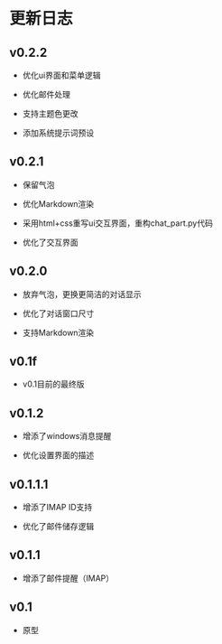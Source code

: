 # 更新日志

## v0.2.2

- 优化ui界面和菜单逻辑

- 优化邮件处理

- 支持主题色更改

- 添加系统提示词预设

## v0.2.1

- 保留气泡

- 优化Markdown渲染

- 采用html+css重写ui交互界面，重构chat_part.py代码

- 优化了交互界面

## v0.2.0

- 放弃气泡，更换更简洁的对话显示

- 优化了对话窗口尺寸

- 支持Markdown渲染

## v0.1f

- v0.1目前的最终版

## v0.1.2

- 增添了windows消息提醒

- 优化设置界面的描述

## v0.1.1.1

- 增添了IMAP ID支持

- 优化了邮件储存逻辑

## v0.1.1

- 增添了邮件提醒（IMAP）

## v0.1

- 原型
